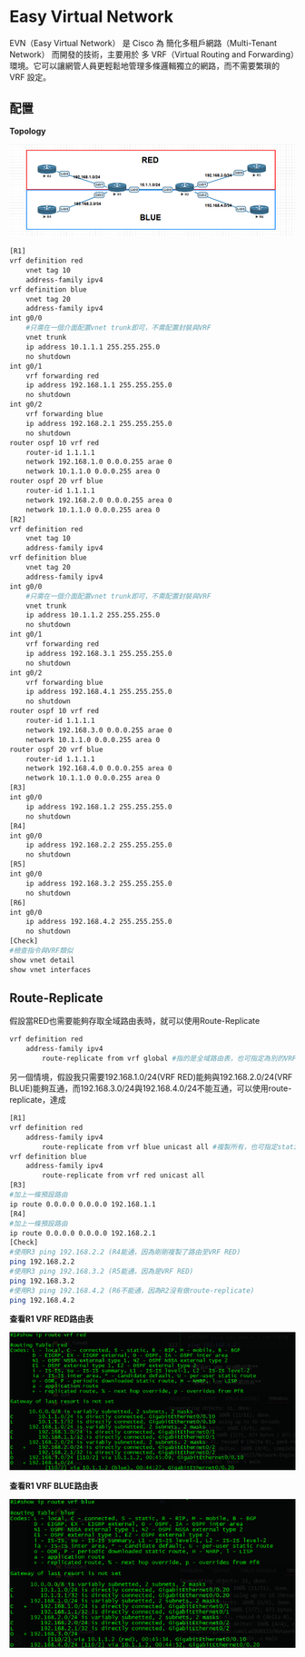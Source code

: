 # Easy Virtual Network #

EVN（Easy Virtual Network） 是 Cisco 為 簡化多租戶網路（Multi-Tenant Network） 而開發的技術，主要用於 多 VRF（Virtual Routing and Forwarding）環境。它可以讓網管人員更輕鬆地管理多條邏輯獨立的網路，而不需要繁瑣的 VRF 設定。

## 配置 ##

**Topology**

![](Image/image.png)

```bash
[R1]
vrf definition red 
    vnet tag 10 
    address-family ipv4
vrf definition blue 
    vnet tag 20 
    address-family ipv4 
int g0/0
    #只需在一個介面配置vnet trunk即可，不需配置封裝與VRF
    vnet trunk 
    ip address 10.1.1.1 255.255.255.0
    no shutdown 
int g0/1
    vrf forwarding red 
    ip address 192.168.1.1 255.255.255.0
    no shutdown 
int g0/2   
    vrf forwarding blue 
    ip address 192.168.2.1 255.255.255.0
    no shutdown 
router ospf 10 vrf red 
    router-id 1.1.1.1 
    network 192.168.1.0 0.0.0.255 arae 0
    network 10.1.1.0 0.0.0.255 area 0
router ospf 20 vrf blue 
    router-id 1.1.1.1
    network 192.168.2.0 0.0.0.255 area 0
    network 10.1.1.0 0.0.0.255 area 0 
[R2]
vrf definition red 
    vnet tag 10 
    address-family ipv4
vrf definition blue 
    vnet tag 20
    address-family ipv4 
int g0/0
    #只需在一個介面配置vnet trunk即可，不需配置封裝與VRF
    vnet trunk 
    ip address 10.1.1.2 255.255.255.0
    no shutdown 
int g0/1
    vrf forwarding red 
    ip address 192.168.3.1 255.255.255.0
    no shutdown 
int g0/2   
    vrf forwarding blue 
    ip address 192.168.4.1 255.255.255.0
    no shutdown 
router ospf 10 vrf red 
    router-id 1.1.1.1 
    network 192.168.3.0 0.0.0.255 arae 0
    network 10.1.1.0 0.0.0.255 area 0
router ospf 20 vrf blue 
    router-id 1.1.1.1
    network 192.168.4.0 0.0.0.255 area 0
    network 10.1.1.0 0.0.0.255 area 0 
[R3]
int g0/0
    ip address 192.168.1.2 255.255.255.0
    no shutdown 
[R4]
int g0/0
    ip address 192.168.2.2 255.255.255.0
    no shutdown 
[R5]
int g0/0
    ip address 192.168.3.2 255.255.255.0
    no shutdown 
[R6]
int g0/0
    ip address 192.168.4.2 255.255.255.0
    no shutdown 
[Check]
#檢查指令與VRF類似
show vnet detail 
show vnet interfaces
```

## Route-Replicate ##

假設當RED也需要能夠存取全域路由表時，就可以使用Route-Replicate

```bash
vrf definition red 
    address-family ipv4
        route-replicate from vrf global #指的是全域路由表，也可指定為別的VRF
```

另一個情境，假設我只需要192.168.1.0/24(VRF RED)能夠與192.168.2.0/24(VRF BLUE)能夠互通，而192.168.3.0/24與192.168.4.0/24不能互通，可以使用route-replicate，達成

```bash
[R1]
vrf definition red 
    address-family ipv4
        route-replicate from vrf blue unicast all #複製所有，也可指定static、OSPF等路由協定
vrf definition blue
    address-family ipv4
        route-replicate from vrf red unicast all
[R3]
#加上一條預設路由
ip route 0.0.0.0 0.0.0.0 192.168.1.1 
[R4]
#加上一條預設路由
ip route 0.0.0.0 0.0.0.0 192.168.2.1 
[Check]
#使用R3 ping 192.168.2.2 (R4能通，因為剛剛複製了路由至VRF RED)
ping 192.168.2.2 
#使用R3 ping 192.168.3.2 (R5能通，因為是VRF RED)
ping 192.168.3.2 
#使用R3 ping 192.168.4.2 (R6不能通，因為R2沒有做route-replicate)
ping 192.168.4.2
```

**查看R1 VRF RED路由表**

![](Image/image1.png)

**查看R1 VRF BLUE路由表**

![](Image/image2.png)